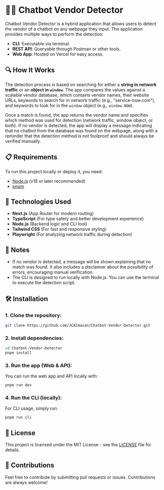 # 🕵️‍♂️ Chatbot Vendor Detector

Chatbot Vendor Detector is a hybrid application that allows users to detect the vendor of a chatbot on any webpage they input. The application provides multiple ways to perform the detection:

- **CLI**: Executable via terminal.
- **REST API**: Queryable through Postman or other tools.
- **Web App**: Hosted on Vercel for easy access.

## 🔍 How It Works

The detection process is based on searching for either a **string in network traffic** or an **object in `window`**. The app compares the values against a scalable vendor database, which contains vendor names, their website URLs, keywords to search for in network traffic (e.g., "service-now.com"), and keywords to look for in the `window` object (e.g., `window.NOW`).

Once a match is found, the app returns the vendor name and specifies which method was used for detection (network traffic, window object, or both). If no vendor is detected, the app will display a message indicating that no chatbot from the database was found on the webpage, along with a reminder that the detection method is not foolproof and should always be verified manually.

## 📋 Requirements
To run this project locally or deploy it, you need:

- [Node.js](https://nodejs.org/es) (v18 or later recommended)
- [pnpm](https://pnpm.io/installation)

## 🚀 Technologies Used

- **Next.js** (App Router for modern routing)
- **TypeScript** (For type safety and better development experience)
- **Node.js** (Backend logic and CLI tool)
- **Tailwind CSS** (For fast and responsive styling)
- **Playwright** (For analyzing network traffic during detection)

## 📌 Notes

- If no vendor is detected, a message will be shown explaining that no match was found. It also includes a disclaimer about the possibility of errors, encouraging manual verification.
- The CLI is designed to run locally with Node.js. You can use the terminal to execute the detection script.

## 🛠 Installation

### 1. Clone the repository:

```bash
git clone https://github.com/JCAlmazan/Chatbot-Vendor-Detector.git
```

### 2. Install dependencies:

```bash
cd Chatbot-Vendor-Detector
pnpm install
```

### 3. Run the app (Web & API):

You can run the web app and API locally with:

```bash
pnpm run dev
```

### 4. Run the CLI (locally):

For CLI usage, simply run:

```bash
pnpm run cli
```

## 📄 License

This project is licensed under the MIT License - see the [LICENSE](./LICENSE) file for details.

## 🤝 Contributions

Feel free to contribute by submitting pull requests or issues. Contributions are always welcome!
